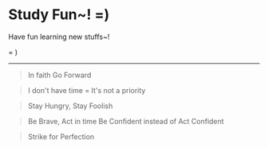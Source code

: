 # Study Fun~! =)

Have fun learning new stuffs~!

= )

---
> In faith Go Forward

> I don't have time = It's not a priority

> Stay Hungry, Stay Foolish

> Be Brave, Act in time
> Be Confident instead of Act Confident

> Strike for Perfection

